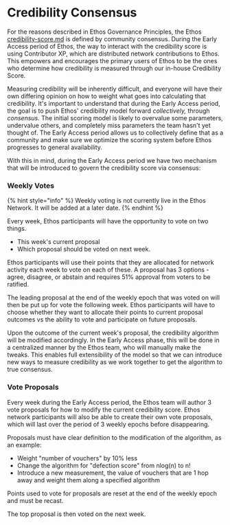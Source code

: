 # Credibility Consensus

For the reasons described in Ethos Governance Principles, the Ethos [credibility-score.md](../ethos-mechanisms/credibility-score.md "mention") is defined by community consensus. During the Early Access period of Ethos, the way to interact with the credibility score is using Contributor XP, which are distributed network contributions to Ethos. This empowers and encourages the primary users of Ethos to be the ones who determine how credibility is measured through our in-house Credibility Score.

Measuring credibility will be inherently difficult, and everyone will have their own differing opinion on how to weight what goes into calculating that credibility. It's important to understand that during the Early Access period, the goal is to push Ethos' credibility model forward _collectively,_ through _consensus._ The initial scoring model is likely to overvalue some parameters, undervalue others, and completely miss parameters the team hasn't yet thought of. The Early Access period allows us to collectively define that as a community and make sure we optimize the scoring system before Ethos progresses to general availability.

With this in mind, during the Early Access period we have two mechanism that will be introduced to govern the credibility score via consensus:

### Weekly Votes

{% hint style="info" %}
Weekly voting is not currently live in the Ethos Network. It will be added at a later date.
{% endhint %}

Every week, Ethos participants will have the opportunity to vote on two things.

* This week's current proposal
* Which proposal should be voted on next week.

Ethos participants will use their points that they are allocated for network activity each week to vote on each of these. A proposal has 3 options - agree, disagree, or abstain and requires 51% approval from voters to be ratified.&#x20;

The leading proposal at the end of the weekly epoch that was voted on will then be put up for vote the following week. Ethos participants will have to choose whether they want to allocate their points to current proposal outcomes vs the ability to vote and participate on future proposals.

Upon the outcome of the current week's proposal, the credibility algorithm will be modified accordingly. In the Early Access phase, this will be done in a centralized manner by the Ethos team, who will manually make the tweaks. This enables full extensibility of the model so that we can introduce new ways to measure credibility as we work together to get the algorithm to true consensus.

### Vote Proposals

Every week during the Early Access period, the Ethos team will author 3 vote proposals for how to modify the current credibility score. Ethos network participants will also be able to create their own vote proposals, which will last over the period of 3 weekly epochs before disappearing.&#x20;

Proposals must have clear definition to the modification of the algorithm, as an example:

* Weight "number of vouchers" by 10% less
* Change the algorithm for "defection score" from nlog(n) to n!&#x20;
* Introduce a new measurement, the value of vouchers that are 1 hop away and weight them along a specified algorithm

Points used to vote for proposals are reset at the end of the weekly epoch and must be recast.

The top proposal is then voted on the next week.



